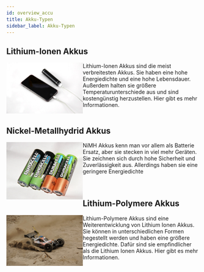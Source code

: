 ```yaml
---
id: overview_accu
title: Akku-Typen
sidebar_label: Akku-Typen
---
```


## Lithium-Ionen Akkus

<a href="lithium">
    <img align="left" width="200" src="assets/lit.jpg">
</a>

Lithium-Ionen Akkus sind die meist verbreitesten Akkus. Sie haben eine hohe Energiedichte und eine hohe Lebensdauer. Außerdem halten sie größere Temperaturunterschiede aus und sind kostengünstig herzustellen. Hier gibt es mehr Informationen.<br/><br/>

## Nickel-Metallhydrid Akkus

<a href="nimh">
    <img align="left" width="200" src="assets/nimh.jpg">
</a>

NiMH Akkus kenn man vor allem als Batterie Ersatz, aber sie stecken in viel mehr Geräten. Sie zeichnen sich durch hohe Sicherheit und Zuverlässigkeit aus. Allerdings haben sie eine geringere Energiedichte<br/><br/><br/>

## Lithium-Polymere Akkus

<a href="lipo">
    <img align="left" width="200" src="assets/auto.jpg">
</a>

Lithium-Polymere Akkus sind eine Weiterentwicklung von Lithium Ionen Akkus. Sie können in unterschiedlichen Formen hegestellt werden und haben eine größere Energiedichte. Dafür sind sie empfindlicher als die Lithium Ionen Akkus. Hier gibt es mehr Informationen.